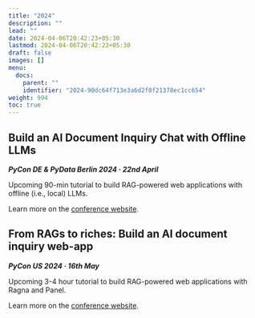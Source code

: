 ```yaml
---
title: "2024"
description: ""
lead: ""
date: 2024-04-06T20:42:23+05:30
lastmod: 2024-04-06T20:42:23+05:30
draft: false
images: []
menu:
  docs:
    parent: ""
    identifier: "2024-90dc64f713e3a6d2f0f21378ec1cc654"
weight: 994
toc: true
---
```


## Build an AI Document Inquiry Chat with Offline LLMs

**_PyCon DE & PyData Berlin 2024 · 22nd April_**

Upcoming 90-min tutorial to build RAG-powered web applications
with offline (i.e., local) LLMs.

Learn more on the [conference website](https://2024.pycon.de/program/WPKRCT/).

## From RAGs to riches: Build an AI document inquiry web-app

**_PyCon US 2024 · 16th May_**

Upcoming 3-4 hour tutorial to build RAG-powered web applications
with Ragna and Panel.

Learn more on the [conference website](https://us.pycon.org/2024/schedule/presentation/103/).
